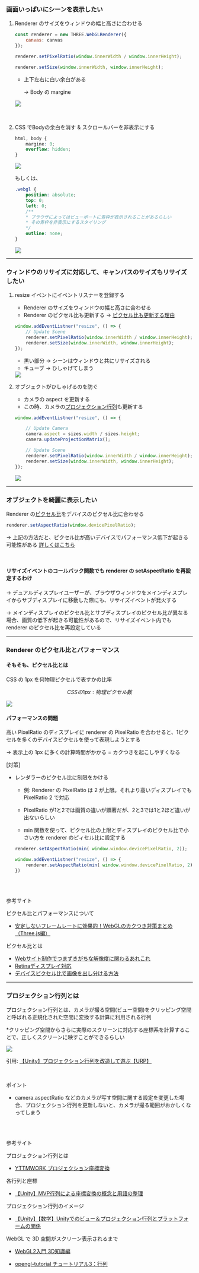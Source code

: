 ### 画面いっぱいにシーンを表示したい

1. Renderer のサイズをウィンドウの幅と高さに合わせる

    ```js
    const renderer = new THREE.WebGLRenderer({
        canvas: canvas
    });

    renderer.setPixelRatio(window.innerWidth / window.innerHeight);

    renderer.setSize(window.innerWidth, window.innerHeight);
    ```

    - 上下左右に白い余白がある

        → Body の margine

    <img src="./img/FullScreen_1.gif" />

<br>


2. CSS でBodyの余白を消す & スクロールバーを非表示にする

    ```css
    html, body {
        margine: 0;
        overflow: hidden;
    }
    ```

    <img src="./img/FullScreen_2.gif" />

    <br>

    もしくは、

    ```css
    .webgl {
        position: absolute;
        top: 0;
        left: 0;
        /**
        * ブラウザによってはビューポートに青枠が表示されることがあるらしい
        * その青枠を非表示にするスタイリング
        */
        outline: none;
    }
    ```

    <img src="./img/FullScreen_3.gif" />

---

### ウィンドウのリサイズに対応して、キャンバスのサイズもリサイズしたい

1. resize イベントにイベントリスナーを登録する

    - Renderer のサイズをウィンドウの幅と高さに合わせる
    - Renderer のピクセル比も更新する → [ピクセル比も更新する理由](#オブジェクトを綺麗に表示したい)

    ```js
    window.addEventListner("resize", () => {
        // Update Scene
        renderer.setPixelRatio(window.innerWidth / window.innerHeight);
        renderer.setSize(window.innerWidth, window.innerHeight);
    });
    ```

    - 黒い部分 → シーンはウィンドウと共にリサイズされる
    - キューブ → ひしゃげてしまう

    <img src="./img/Resize_1.gif" />

    <br>

2. オブジェクトがひしゃげるのを防ぐ

    - カメラの aspect を更新する
    - この時、カメラの[プロジェクション行列](#プロジェクション行列とは)も更新する

    ```js
    window.addEventListner("resize", () => {

        // Update Camera
        camera.aspect = sizes.width / sizes.height;
        camera.updateProjectionMatrix();

        // Update Scene
        renderer.setPixelRatio(window.innerWidth / window.innerHeight);
        renderer.setSize(window.innerWidth, window.innerHeight);
    });
    ```

    <img src="./img/Resize_2.gif" />

---

### オブジェクトを綺麗に表示したい

Renderer の[ピクセル比](#ピクセル比とは)をデバイスのピクセル比に合わせる

```js
renderer.setAspectRatio(window.devicePixelRatio);
```

→ 上記の方法だと、ピクセル比が高いデバイスでパフォーマンス低下が起きる可能性がある [詳しくはこちら](#renderer-のピクセル比とパフォーマンス)

<br>

#### リサイズイベントのコールバック関数でも renderer の setAspectRatio を再設定するわけ

→ デュアルディスプレイユーザーが、ブラウザウィンドウをメインディスプレイからサブディスプレイに移動した際にも、リサイズイベントが発火する

→ メインディスプレイのピクセル比とサブディスプレイのピクセル比が異なる場合、画質の低下が起きる可能性があるので、リサイズイベント内でも renderer  のピクセル比を再設定している

---

### Renderer のピクセル比とパフォーマンス

#### そもそも、ピクセル比とは

CSS の 1px を何物理ピクセルで表すかの比率

$$CSS の 1px : 物理ピクセル数$$

<img src="./img/Pixel-Ratio_1.png" />

<br>

#### パフォーマンスの問題

高い PixelRatio のディスプレイに renderer の PixelRatio を合わせると、1ピクセルを多くのデバイスピクセルを使って表現しようとする

→ 表示上の 1px に多くの計算時間がかかる = カクつきを起こしやすくなる

\[対策\]
- レンダラーのピクセル比に制限をかける
    - 例: Renderer の PixelRatio は 2 が上限。それより高いディスプレイでも PixelRatio 2 で対応

    - PixelRatio が1と2では画質の違いが顕著だが、2と3では1と2ほど違いが出ないらしい

    - min 関数を使って、ピクセル比の上限とディスプレイのピクセル比で小さい方を renderer のピィセル比に設定する

    ```js
    renderer.setAspectRatio(min( window.window.devicePixelRatio, 2));

    window.addEventListner("resize", () => {
        renderer.setAspectRatio(min( window.window.devicePixelRatio, 2));
    })
    ```

<br>
<br>

参考サイト

ピクセル比とパフォーマンスについて
- [安定しないフレームレートに効果的！WebGLのカクつき対策まとめ（Three.js編）](https://ics.media/entry/12930/#②-canvas要素の解像度を下げる)

ピクセル比とは
- [Webサイト制作でつまずきがちな解像度に関わるあれこれ](https://design-spice.com/2012/09/05/resolutio/)
- [Retinaディスプレイ対応](https://jobtech.jp/html_css/3852/)
- [デバイスピクセル比で画像を出し分ける方法](https://design-remarks.com/device-pixel-ratio/)

---

### プロジェクション行列とは

プロジェクション行列とは、カメラが撮る空間(ビュー空間)をクリッピング空間と呼ばれる正規化された空間に変換する計算に利用される行列

*クリッピング空間からさらに実際のスクリーンに対応する座標系を計算することで、正しくスクリーンに映すことができるらしい

<img src="./img/Projection-Matrix_1.png" />

引用: [【Unity】プロジェクション行列を改造して遊ぶ【URP】](https://zenn.dev/r_ngtm/articles/urp-modify-camera-matrix#プロジェクション座標変換)

<br>

ポイント
- camera.aspectRatio などのカメラが写す空間に関する設定を変更した場合、プロジェクション行列を更新しないと、カメラが撮る範囲がおかしくなってしまう

<br>
<br>

参考サイト

プロジェクション行列とは
- [YTTMWORK プロジェクション座標変換](https://yttm-work.jp/gmpg/gmpg_0004.html)

各行列と座標
- [【Unity】MVP行列による座標変換の概念と用語の整理](https://light11.hatenadiary.com/entry/2019/01/27/160541)

プロジェクション行列のイメージ
- [【Unity】【数学】Unityでのビュー＆プロジェクション行列とプラットフォームの関係](https://logicalbeat.jp/blog/929/)

WebGL で 3D 空間がスクリーン表示されるまで
- [WebGL2入門 3D知識編](https://sbfl.net/blog/2016/09/05/webgl2-tutorial-3d-knowledge/)

- [opengl-tutorial チュートリアル3：行列](http://www.opengl-tutorial.org/jp/beginners-tutorials/tutorial-3-matrices/)